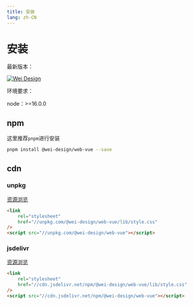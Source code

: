 ```yaml
---
title: 安装
lang: zh-CN
---
```


# 安装

最新版本：

[![Wei Design](https://img.shields.io/npm/v/@wei-design/web-vue.svg?style=flat-square)](https://www.npmjs.org/package/@wei-design/web-vue)

环境要求：

node：>=16.0.0

## npm

这里推荐`pnpm`进行安装

```bash
pnpm install @wei-design/web-vue --save
```

## cdn

### unpkg

[资源浏览](https://unpkg.com/@wei-design/web-vue/)

```html
<link
    rel="stylesheet"
    href="//unpkg.com/@wei-design/web-vue/lib/style.css"
/>
<script src="//unpkg.com/@wei-design/web-vue"></script>
```

### jsdelivr

[资源浏览](https://cdn.jsdelivr.net/npm/@wei-design/web-vue/)

```html
<link
    rel="stylesheet"
    href="//cdn.jsdelivr.net/npm/@wei-design/web-vue/lib/style.css"
/>
<script src="//cdn.jsdelivr.net/npm/@wei-design/web-vue"></script>
```
